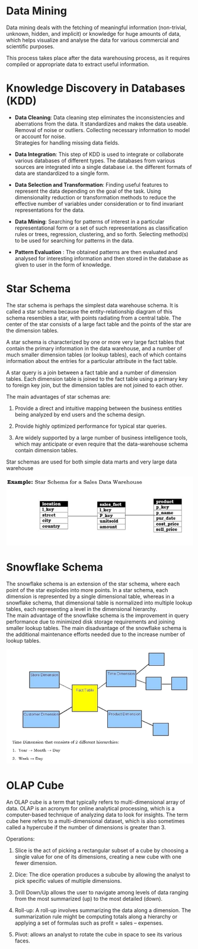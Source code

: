 # Data Mining  
  
Data mining deals with the fetching of meaningful information (non-trivial, unknown, hidden, and implicit) or knowledge for huge amounts of data, which helps visualize and analyse the data for various commercial and scientific purposes.  
  
This process takes place after the data warehousing process, as it requires compiled or appropriate data to extract useful information.   
  
# Knowledge Discovery in Databases (KDD)
  
  
* <b>Data Cleaning</b>: Data cleaning step eliminates the inconsistencies and aberrations from the data. It standardizes and makes the data useable. Removal of noise or outliers. Collecting necessary information to model or account for noise.  
Strategies for handling missing data fields.  
  
*	<b>Data Integration</b>: This step of KDD is used to integrate or collaborate various databases of different types. The databases from various sources are integrated into a single database i.e. the different formats of data are standardized to a single form.  
  
*	<b>Data Selection and Transformation</b>: Finding useful features to represent the data depending on the goal of the task. Using dimensionality reduction or transformation methods to reduce the effective number of variables under consideration or to find invariant representations for the data.  
  
*	<b>Data Mining</b>: Searching for patterns of interest in a particular representational form or a set of such representations as classification rules or trees, regression, clustering, and so forth. Selecting method(s) to be used for searching for patterns in the data.  
  
*	<b>Pattern Evaluation</b> : The obtained patterns are then evaluated and analysed for interesting information and then stored in the database as given to user in the form of knowledge.  
  
# Star Schema
  
The star schema is perhaps the simplest data warehouse schema. It is called a star schema because the entity-relationship diagram of this schema resembles a star, with points radiating from a central table. The center of the star consists of a large fact table and the points of the star are the dimension tables.  
  
A star schema is characterized by one or more very large fact tables that contain the primary information in the data warehouse, and a number of much smaller dimension tables (or lookup tables), each of which contains information about the entries for a particular attribute in the fact table.  
  
A star query is a join between a fact table and a number of dimension tables. Each dimension table is joined to the fact table using a primary key to foreign key join, but the dimension tables are not joined to each other.  
  
The main advantages of star schemas are:  
  
1.	Provide a direct and intuitive mapping between the business entities being analyzed by end users and the schema design.  

2.	Provide highly optimized performance for typical star queries.  

3.	Are widely supported by a large number of business intelligence tools, which may anticipate or even require that the data-warehouse schema contain dimension tables.  
  
Star schemas are used for both simple data marts and very large data warehouse  
  
![star_schema](star.PNG)
  
# Snowflake Schema
  
The snowflake schema is an extension of the star schema, where each point of the star explodes into more points. In a star schema, each dimension is represented by a single dimensional table, whereas in a snowflake schema, that dimensional table is normalized into multiple lookup tables, each representing a level in the dimensional hierarchy.  
The main advantage of the snowflake schema is the improvement in query performance due to minimized disk storage requirements and joining smaller lookup tables. The main disadvantage of the snowflake schema is the additional maintenance efforts needed due to the increase number of lookup tables.  
  
![snow flake](snowflake.PNG)  
  
# OLAP Cube  
  
An OLAP cube is a term that typically refers to multi-dimensional array of data. OLAP is an acronym for online analytical processing, which is a computer-based technique of analyzing data to look for insights. The term cube here refers to a multi-dimensional dataset, which is also sometimes called a hypercube if the number of dimensions is greater than 3.  
  
Operations:  
  
1.	Slice is the act of picking a rectangular subset of a cube by choosing a single value for one of its dimensions, creating a new cube with one fewer dimension.  
  
2.	Dice: The dice operation produces a subcube by allowing the analyst to pick specific values of multiple dimensions.  
  
3.	Drill Down/Up allows the user to navigate among levels of data ranging from the most summarized (up) to the most detailed (down).  
  
4. Roll-up: A roll-up involves summarizing the data along a dimension. The summarization rule might be computing totals along a hierarchy or applying a set of formulas such as profit = sales – expenses.  
  
5. Pivot: allows an analyst to rotate the cube in space to see its various faces.  
  



  
